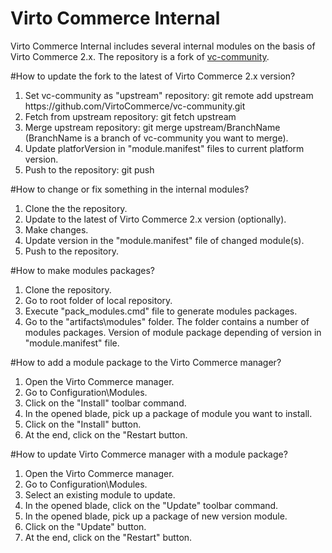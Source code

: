 Virto Commerce Internal
============
Virto Commerce Internal includes several internal modules on the basis of Virto Commerce 2.x. 
The repository is a fork of <a href="https://github.com/VirtoCommerce/vc-community">vc-community</a>.

#How to update the fork to the latest of Virto Commerce 2.x version?
<ol>
<li>Set vc-community as "upstream" repository: git remote add upstream https://github.com/VirtoCommerce/vc-community.git</li>
<li>Fetch from upstream repository: git fetch upstream</li>
<li>Merge upstream repository: git merge upstream/BranchName (BranchName is a branch of vc-community you want to merge).</li>
<li>Update platforVersion in "module.manifest" files to current platform version.</li>
<li>Push to the repository: git push</li>
</ol>

#How to change or fix something in the internal modules?
<ol>
<li>Clone the the repository.</li>
<li>Update to the latest of Virto Commerce 2.x version (optionally).</li>
<li>Make changes.</li>
<li>Update version in the "module.manifest" file of changed module(s).</li>
<li>Push to the repository.</li>
</ol>

#How to make modules packages?
<ol>
<li>Clone the repository.</li>
<li>Go to root folder of local repository.</li>
<li>Execute "pack_modules.cmd" file to generate modules packages.</li>
<li>Go to the "artifacts\modules" folder. The folder contains a number of modules packages. Version of module package depending of version in "module.manifest" file.</li>
</ol>

#How to add a module package to the Virto Commerce manager?
<ol>
<li>Open the Virto Commerce manager.</li>
<li>Go to Configuration\Modules.</li>
<li>Click on the "Install" toolbar command.</li>
<li>In the opened blade, pick up a package of module you want to install.</li>
<li>Click on the "Install" button.</li>
<li>At the end, click on the "Restart button.</li>
</ol>

#How to update Virto Commerce manager with a module package?
<ol>
<li>Open the Virto Commerce manager.</li>
<li>Go to Configuration\Modules.</li>
<li>Select an existing module to update.</li>
<li>In the opened blade, click on the "Update" toolbar command.</li>
<li>In the opened blade, pick up a package of new version module.</li>
<li>Click on the "Update" button.</li>
<li>At the end, click on the "Restart" button.</li>
</ol>
